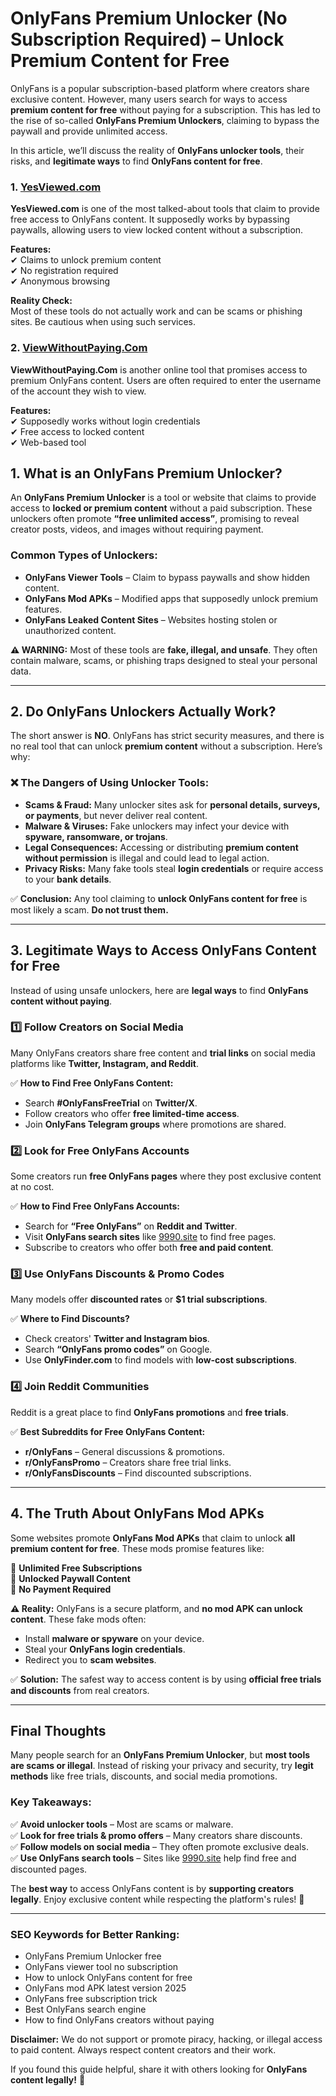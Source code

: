 # **OnlyFans Premium Unlocker (No Subscription Required) – Unlock Premium Content for Free**

OnlyFans is a popular subscription-based platform where creators share exclusive content. However, many users search for ways to access **premium content for free** without paying for a subscription. This has led to the rise of so-called **OnlyFans Premium Unlockers**, claiming to bypass the paywall and provide unlimited access.

In this article, we’ll discuss the reality of **OnlyFans unlocker tools**, their risks, and **legitimate ways** to find **OnlyFans content for free**.

### **1. [YesViewed.com](https://yesviewed.com/)**
**YesViewed.com** is one of the most talked-about tools that claim to provide free access to OnlyFans content. It supposedly works by bypassing paywalls, allowing users to view locked content without a subscription.

**Features:**  
✔ Claims to unlock premium content  
✔ No registration required  
✔ Anonymous browsing  

**Reality Check:**  
Most of these tools do not actually work and can be scams or phishing sites. Be cautious when using such services.

### **2. [ViewWithoutPaying.Com](https://viewwithoutpaying.com/)**
**ViewWithoutPaying.Com** is another online tool that promises access to premium OnlyFans content. Users are often required to enter the username of the account they wish to view.

**Features:**  
✔ Supposedly works without login credentials  
✔ Free access to locked content  
✔ Web-based tool  

## **1. What is an OnlyFans Premium Unlocker?**

An **OnlyFans Premium Unlocker** is a tool or website that claims to provide access to **locked or premium content** without a paid subscription. These unlockers often promote **“free unlimited access”**, promising to reveal creator posts, videos, and images without requiring payment.

### **Common Types of Unlockers:**
- **OnlyFans Viewer Tools** – Claim to bypass paywalls and show hidden content.
- **OnlyFans Mod APKs** – Modified apps that supposedly unlock premium features.
- **OnlyFans Leaked Content Sites** – Websites hosting stolen or unauthorized content.

**⚠ WARNING:** Most of these tools are **fake, illegal, and unsafe**. They often contain malware, scams, or phishing traps designed to steal your personal data.

---

## **2. Do OnlyFans Unlockers Actually Work?**

The short answer is **NO**. OnlyFans has strict security measures, and there is no real tool that can unlock **premium content** without a subscription. Here’s why:

### ❌ **The Dangers of Using Unlocker Tools:**
- **Scams & Fraud:** Many unlocker sites ask for **personal details, surveys, or payments**, but never deliver real content.
- **Malware & Viruses:** Fake unlockers may infect your device with **spyware, ransomware, or trojans**.
- **Legal Consequences:** Accessing or distributing **premium content without permission** is illegal and could lead to legal action.
- **Privacy Risks:** Many fake tools steal **login credentials** or require access to your **bank details**.

✅ **Conclusion:** Any tool claiming to **unlock OnlyFans content for free** is most likely a scam. **Do not trust them.**

---

## **3. Legitimate Ways to Access OnlyFans Content for Free**

Instead of using unsafe unlockers, here are **legal ways** to find **OnlyFans content without paying**.

### **1️⃣ Follow Creators on Social Media**
Many OnlyFans creators share free content and **trial links** on social media platforms like **Twitter, Instagram, and Reddit**.

✅ **How to Find Free OnlyFans Content:**
- Search **#OnlyFansFreeTrial** on **Twitter/X**.
- Follow creators who offer **free limited-time access**.
- Join **OnlyFans Telegram groups** where promotions are shared.

### **2️⃣ Look for Free OnlyFans Accounts**
Some creators run **free OnlyFans pages** where they post exclusive content at no cost.

✅ **How to Find Free OnlyFans Accounts:**
- Search for **“Free OnlyFans”** on **Reddit and Twitter**.
- Visit **OnlyFans search sites** like [9990.site](https://9990.site/area) to find free pages.
- Subscribe to creators who offer both **free and paid content**.

### **3️⃣ Use OnlyFans Discounts & Promo Codes**
Many models offer **discounted rates** or **$1 trial subscriptions**.

✅ **Where to Find Discounts?**
- Check creators' **Twitter and Instagram bios**.
- Search **“OnlyFans promo codes”** on Google.
- Use **OnlyFinder.com** to find models with **low-cost subscriptions**.

### **4️⃣ Join Reddit Communities**
Reddit is a great place to find **OnlyFans promotions** and **free trials**.

✅ **Best Subreddits for Free OnlyFans Content:**
- **r/OnlyFans** – General discussions & promotions.
- **r/OnlyFansPromo** – Creators share free trial links.
- **r/OnlyFansDiscounts** – Find discounted subscriptions.

---

## **4. The Truth About OnlyFans Mod APKs**

Some websites promote **OnlyFans Mod APKs** that claim to unlock **all premium content for free**. These mods promise features like:

🚀 **Unlimited Free Subscriptions**  
🚀 **Unlocked Paywall Content**  
🚀 **No Payment Required**  

**⚠ Reality:** OnlyFans is a secure platform, and **no mod APK can unlock content**. These fake mods often:
- Install **malware or spyware** on your device.
- Steal your **OnlyFans login credentials**.
- Redirect you to **scam websites**.

✅ **Solution:** The safest way to access content is by using **official free trials and discounts** from real creators.

---

## **Final Thoughts**

Many people search for an **OnlyFans Premium Unlocker**, but **most tools are scams or illegal**. Instead of risking your privacy and security, try **legit methods** like free trials, discounts, and social media promotions.

### **Key Takeaways:**
✅ **Avoid unlocker tools** – Most are scams or malware.  
✅ **Look for free trials & promo offers** – Many creators share discounts.  
✅ **Follow models on social media** – They often promote exclusive deals.  
✅ **Use OnlyFans search tools** – Sites like [9990.site](https://9990.site/area) help find free and discounted pages.  

The **best way** to access OnlyFans content is by **supporting creators legally**. Enjoy exclusive content while respecting the platform's rules! 💙

---

### **SEO Keywords for Better Ranking:**
- OnlyFans Premium Unlocker free
- OnlyFans viewer tool no subscription
- How to unlock OnlyFans content for free
- OnlyFans mod APK latest version 2025
- OnlyFans free subscription trick
- Best OnlyFans search engine
- How to find OnlyFans creators without paying

**Disclaimer:** We do not support or promote piracy, hacking, or illegal access to paid content. Always respect content creators and their work.

If you found this guide helpful, share it with others looking for **OnlyFans content legally!** 🚀
